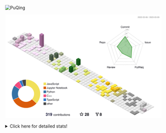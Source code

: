 ![PuQing](https://user-images.githubusercontent.com/27223114/171565019-9a56fae6-b08b-421f-99db-7e830da42371.png)

![](./profile-3d-contrib/profile-season-animate.svg)

<details>
<summary>Click here for detailed stats!</summary>

<!--START_SECTION:waka-->
**I'm a Night 🦉** 

```text
🌞 Morning                42 commits          ██░░░░░░░░░░░░░░░░░░░░░░░   07.71 % 
🌆 Daytime                202 commits         █████████░░░░░░░░░░░░░░░░   37.06 % 
🌃 Evening                115 commits         █████░░░░░░░░░░░░░░░░░░░░   21.10 % 
🌙 Night                  186 commits         █████████░░░░░░░░░░░░░░░░   34.13 % 
```


📊 **This Week I Spent My Time On** 

```text
💬 Programming Languages: 
Python                   2 hrs 39 mins       ████████████████████████░   95.64 % 
C                        5 mins              █░░░░░░░░░░░░░░░░░░░░░░░░   03.47 % 
TOML                     0 secs              ░░░░░░░░░░░░░░░░░░░░░░░░░   00.39 % 
CSV                      0 secs              ░░░░░░░░░░░░░░░░░░░░░░░░░   00.28 % 
C++                      0 secs              ░░░░░░░░░░░░░░░░░░░░░░░░░   00.18 % 

🔥 Editors: 
VS Code                  1 hr 44 mins        ████████████████░░░░░░░░░   62.71 % 
PyCharm                  1 hr 2 mins         █████████░░░░░░░░░░░░░░░░   37.29 % 

💻 Operating System: 
Windows                  2 hrs 46 mins       █████████████████████████   99.58 % 
WSL                      0 secs              ░░░░░░░░░░░░░░░░░░░░░░░░░   00.42 % 
```


<!--END_SECTION:waka-->
</details>
